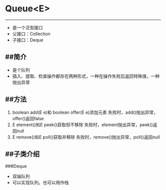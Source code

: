 # Queue<E\><A NAME="Collection"> </a>
---
* 是一个泛型接口
* 父接口：Collection
* 子接口：Deque

##简介
---
* 是个队列
* 插入、提取、检查操作都存在两种形式，一种在操作失败后返回特殊值，一种抛出异常

##方法
---
1. boolean add(E e)和 boolean offer(E e)添加元素
失败时，add()抛出异常，offer()返回false
2. E element()和E peek()获取但不移除
失败时，element抛出异常，peek()返回null
3. E remove()和E poll()获取并移除
失败时，remove()抛出异常，poll()返回null

##子类介绍
---
###Deque
* 双端队列
* 可以实现队列。也可以用作栈
